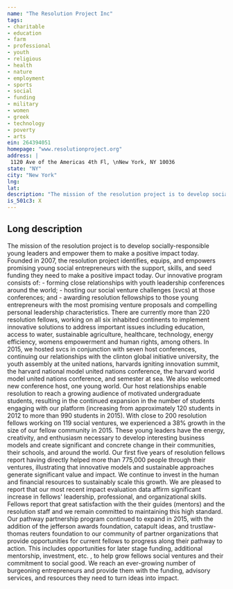 ```yaml
---
name: "The Resolution Project Inc"
tags:
- charitable
- education
- farm
- professional
- youth
- religious
- health
- nature
- employment
- sports
- social
- funding
- military
- women
- greek
- technology
- poverty
- arts
ein: 264394051
homepage: "www.resolutionproject.org"
address: |
 1120 Ave of the Americas 4th Fl, \nNew York, NY 10036
state: "NY"
city: "New York"
lng: 
lat: 
description: "The mission of the resolution project is to develop socially-responsible young leaders and empower them to make a positive impact today. "
is_501c3: X
---
```


## Long description

The mission of the resolution project is to develop socially-responsible young leaders and empower them to make a positive impact today. Founded in 2007, the resolution project identifies, equips, and empowers promising young social entrepreneurs with the support, skills, and seed funding they need to make a positive impact today. Our innovative program consists of: - forming close relationships with youth leadership conferences around the world; - hosting our social venture challenges (svcs) at those conferences; and - awarding resolution fellowships to those young entrepreneurs with the most promising venture proposals and compelling personal leadership characteristics. There are currently more than 220 resolution fellows, working on all six inhabited continents to implement innovative solutions to address important issues including education, access to water, sustainable agriculture, healthcare, technology, energy efficiency, womens empowerment and human rights, among others. In 2015, we hosted svcs in conjunction with seven host conferences, continuing our relationships with the clinton global initiative university, the youth assembly at the united nations, harvards igniting innovation summit, the harvard national model united nations conference, the harvard world model united nations conference, and semester at sea. We also welcomed new conference host, one young world. Our host relationships enable resolution to reach a growing audience of motivated undergraduate students, resulting in the continued expansion in the number of students engaging with our platform (increasing from approximately 120 students in 2012 to more than 990 students in 2015). With close to 200 resolution fellows working on 119 social ventures, we experienced a 38% growth in the size of our fellow community in 2015. These young leaders have the energy, creativity, and enthusiasm necessary to develop interesting business models and create significant and concrete change in their communities, their schools, and around the world. Our first five years of resolution fellows report having directly helped more than 775,000 people through their ventures, illustrating that innovative models and sustainable approaches generate significant value and impact. We continue to invest in the human and financial resources to sustainably scale this growth. We are pleased to report that our most recent impact evaluation data affirm significant increase in fellows' leadership, professional, and organizational skills. Fellows report that great satisfaction with the their guides (mentors) and the resolution staff and we remain committed to maintaining this high standard. Our pathway partnership program continued to expand in 2015, with the addition of the jefferson awards foundation, catapult ideas, and trustlaw-thomas reuters foundation to our community of partner organizations that provide opportunities for current fellows to progress along their pathway to action. This includes opportunities for later stage funding, additional mentorship, investment, etc. , to help grow fellows social ventures and their commitment to social good. We reach an ever-growing number of burgeoning entrepreneurs and provide them with the funding, advisory services, and resources they need to turn ideas into impact. 
